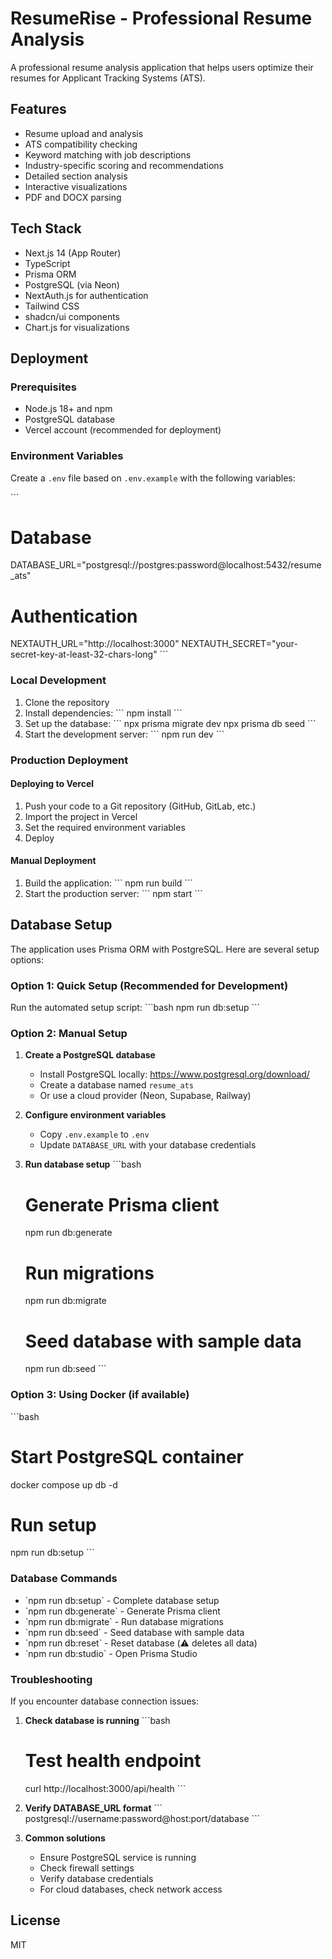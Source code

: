# ResumeRise - Professional Resume Analysis

A professional resume analysis application that helps users optimize their resumes for Applicant Tracking Systems (ATS).

## Features

- Resume upload and analysis
- ATS compatibility checking
- Keyword matching with job descriptions
- Industry-specific scoring and recommendations
- Detailed section analysis
- Interactive visualizations
- PDF and DOCX parsing

## Tech Stack

- Next.js 14 (App Router)
- TypeScript
- Prisma ORM
- PostgreSQL (via Neon)
- NextAuth.js for authentication
- Tailwind CSS
- shadcn/ui components
- Chart.js for visualizations

## Deployment

### Prerequisites

- Node.js 18+ and npm
- PostgreSQL database
- Vercel account (recommended for deployment)

### Environment Variables

Create a `.env` file based on `.env.example` with the following variables:

\`\`\`
# Database
DATABASE_URL="postgresql://postgres:password@localhost:5432/resume_ats"

# Authentication
NEXTAUTH_URL="http://localhost:3000"
NEXTAUTH_SECRET="your-secret-key-at-least-32-chars-long"
\`\`\`

### Local Development

1. Clone the repository
2. Install dependencies:
   \`\`\`
   npm install
   \`\`\`
3. Set up the database:
   \`\`\`
   npx prisma migrate dev
   npx prisma db seed
   \`\`\`
4. Start the development server:
   \`\`\`
   npm run dev
   \`\`\`

### Production Deployment

#### Deploying to Vercel

1. Push your code to a Git repository (GitHub, GitLab, etc.)
2. Import the project in Vercel
3. Set the required environment variables
4. Deploy

#### Manual Deployment

1. Build the application:
   \`\`\`
   npm run build
   \`\`\`
2. Start the production server:
   \`\`\`
   npm start
   \`\`\`

## Database Setup

The application uses Prisma ORM with PostgreSQL. Here are several setup options:

### Option 1: Quick Setup (Recommended for Development)

Run the automated setup script:
\`\`\`bash
npm run db:setup
\`\`\`

### Option 2: Manual Setup

1. **Create a PostgreSQL database**
   - Install PostgreSQL locally: https://www.postgresql.org/download/
   - Create a database named `resume_ats`
   - Or use a cloud provider (Neon, Supabase, Railway)

2. **Configure environment variables**
   - Copy `.env.example` to `.env`
   - Update `DATABASE_URL` with your database credentials

3. **Run database setup**
   \`\`\`bash
   # Generate Prisma client
   npm run db:generate
   
   # Run migrations
   npm run db:migrate
   
   # Seed database with sample data
   npm run db:seed
   \`\`\`

### Option 3: Using Docker (if available)

\`\`\`bash
# Start PostgreSQL container
docker compose up db -d

# Run setup
npm run db:setup
\`\`\`

### Database Commands

- \`npm run db:setup\` - Complete database setup
- \`npm run db:generate\` - Generate Prisma client
- \`npm run db:migrate\` - Run database migrations
- \`npm run db:seed\` - Seed database with sample data
- \`npm run db:reset\` - Reset database (⚠️ deletes all data)
- \`npm run db:studio\` - Open Prisma Studio

### Troubleshooting

If you encounter database connection issues:

1. **Check database is running**
   \`\`\`bash
   # Test health endpoint
   curl http://localhost:3000/api/health
   \`\`\`

2. **Verify DATABASE_URL format**
   \`\`\`
   postgresql://username:password@host:port/database
   \`\`\`

3. **Common solutions**
   - Ensure PostgreSQL service is running
   - Check firewall settings
   - Verify database credentials
   - For cloud databases, check network access

## License

MIT
